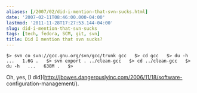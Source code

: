 ```yaml
---
aliases: [/2007/02/did-i-mention-that-svn-sucks.html]
date: '2007-02-11T08:46:00.000-04:00'
lastmod: '2011-11-28T17:27:53.144-04:00'
slug: did-i-mention-that-svn-sucks
tags: [tech, fedora, SCM, git, svn]
title: Did I mention that svn sucks?
---
```


`$> svn co svn://gcc.gnu.org/svn/gcc/trunk gcc  
$> cd gcc  
$> du -h  
...  
1.6G .  
$> svn export . ../clean-gcc  
$> cd ../clean-gcc  
$> du -h  
...  
638M .  
$>  
`  
  
Oh, yes, [I did](http://jbowes.dangerouslyinc.com/2006/11/18/software-
configuration-management/).

